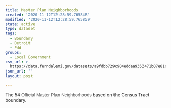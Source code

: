 ```yaml
---
title: Master Plan Neighborhoods
created: '2020-11-12T12:28:59.765848'
modified: '2020-11-12T12:28:59.765859'
state: active
type: dataset
tags:
  - Boundary
  - Detroit
  - Pdd
groups:
  - Local Government
csv_url: >-
  https://data.ferndalemi.gov/datasets/a9fdbb729c904eddaa9353471b07e81c_0.csv?outSR=%7B%22latestWkid%22%3A2898%2C%22wkid%22%3A2898%7D
json_url: ''
layout: post

---
```

<p>The 54 <span style='font-family:&quot;Arial&quot;,&quot;sans-serif&quot;;
color:#4C4C4C;background:white'>Official Master Plan Neighborhoods</span> based
on the Census Tract boundary. </p>
